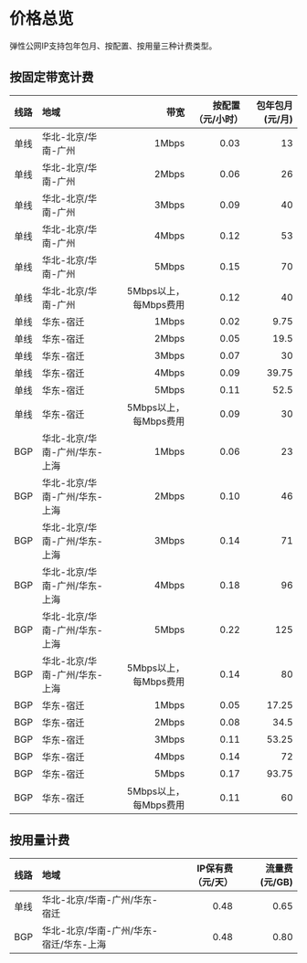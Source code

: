 # 价格总览

弹性公网IP支持包年包月、按配置、按用量三种计费类型。

## 按固定带宽计费

线路	| 地域	| 带宽	| 按配置（元/小时）	 |包年包月(元/月) |
:---|:--- |---: |---: |---: |
单线	| 华北-北京/华南-广州 | 1Mbps | 0.03	| 13	|
单线	| 华北-北京/华南-广州 | 2Mbps | 0.06	| 26	|
单线	| 华北-北京/华南-广州 | 3Mbps | 0.09	| 40	|
单线	| 华北-北京/华南-广州 | 4Mbps | 0.12	| 53	|
单线	| 华北-北京/华南-广州 | 5Mbps | 0.15	| 70	|
单线	| 华北-北京/华南-广州 | 5Mbps以上，每Mbps费用 | 0.12 |	 40	|
单线	| 华东-宿迁 | 1Mbps | 0.02	| 9.75	|
单线	| 华东-宿迁 | 2Mbps | 0.05	| 19.5	|
单线	| 华东-宿迁 | 3Mbps | 0.07	| 30	|
单线	| 华东-宿迁 | 4Mbps | 0.09	| 39.75	|
单线	| 华东-宿迁 | 5Mbps | 0.11	| 52.5	|
单线	| 华东-宿迁 | 5Mbps以上，每Mbps费用 | 0.09 |	 30	|
BGP	| 华北-北京/华南-广州/华东-上海 | 1Mbps | 0.06	| 23	|
BGP	| 华北-北京/华南-广州/华东-上海 | 2Mbps | 0.10	| 46	|
BGP | 华北-北京/华南-广州/华东-上海 | 3Mbps | 0.14	| 71	|
BGP	| 华北-北京/华南-广州/华东-上海 | 4Mbps | 0.18	| 96	|
BGP	| 华北-北京/华南-广州/华东-上海 | 5Mbps | 0.22	| 125	|
BGP	| 华北-北京/华南-广州/华东-上海 | 5Mbps以上，每Mbps费用 | 0.14 | 80	|
BGP	| 华东-宿迁 | 1Mbps | 0.05	| 17.25	|
BGP	| 华东-宿迁 | 2Mbps | 0.08	| 34.5	|
BGP | 华东-宿迁 | 3Mbps | 0.11	| 53.25	|
BGP	| 华东-宿迁 | 4Mbps | 0.14	| 72	|
BGP	| 华东-宿迁 | 5Mbps | 0.17	| 93.75	|
BGP	| 华东-宿迁 | 5Mbps以上，每Mbps费用 | 0.11 | 60	|
 


## 按用量计费

线路	| 地域	| IP保有费（元/天）	 |流量费(元/GB) |
:---|:--- |---: |---: |
单线	| 华北-北京/华南-广州/华东-宿迁 | 0.48 | 0.65	|
BGP	| 华北-北京/华南-广州/华东-宿迁/华东-上海 | 0.48 | 0.80	|
